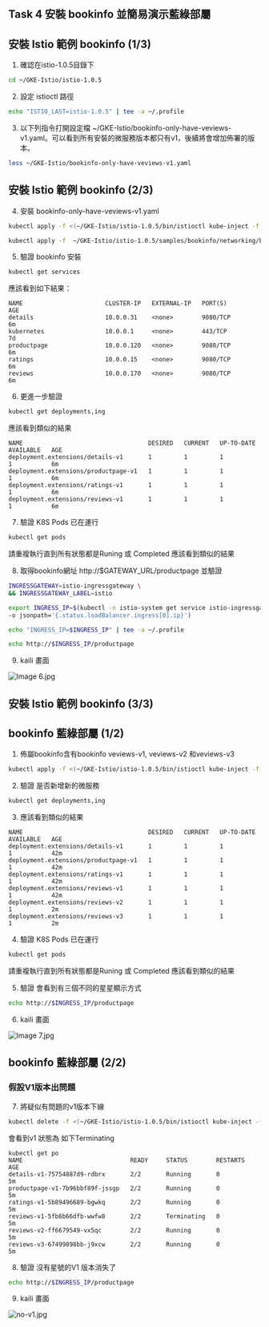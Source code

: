 ## Task 4 安裝 bookinfo 並簡易演示藍綠部屬
## 安裝 Istio 範例 bookinfo (1/3)
1. 確認在istio-1.0.5目錄下
```bash
cd ~/GKE-Istio/istio-1.0.5
```
2. 設定 istioctl 路徑
```bash
echo "ISTIO_LAST=istio-1.0.5" | tee -a ~/.profile
```
3. 以下列指令打開設定檔 ~/GKE-Istio/bookinfo-only-have-veviews-v1.yaml。可以看到所有安裝的微服務版本都只有v1，後續將會增加佈署的版本。

```bash
less ~/GKE-Istio/bookinfo-only-have-veviews-v1.yaml
```


## 安裝 Istio 範例 bookinfo (2/3)

4. 安裝 bookinfo-only-have-veviews-v1.yaml
```bash
kubectl apply -f <(~/GKE-Istio/istio-1.0.5/bin/istioctl kube-inject -f ~/GKE-Istio/bookinfo-only-have-veviews-v1.yaml)
```
```bash
kubectl apply -f  ~/GKE-Istio/istio-1.0.5/samples/bookinfo/networking/bookinfo-gateway.yaml
```
5. 驗證 bookinfo 安裝
```bash
kubectl get services
```
   應該看到如下結果：
```
NAME                       CLUSTER-IP   EXTERNAL-IP   PORT(S)              AGE
details                    10.0.0.31    <none>        9080/TCP             6m
kubernetes                 10.0.0.1     <none>        443/TCP              7d
productpage                10.0.0.120   <none>        9080/TCP             6m
ratings                    10.0.0.15    <none>        9080/TCP             6m
reviews                    10.0.0.170   <none>        9080/TCP             6m
```
6. 更進一步驗證
```bash
kubectl get deployments,ing
```
   應該看到類似的結果
```
NAME                                   DESIRED   CURRENT   UP-TO-DATE   AVAILABLE   AGE
deployment.extensions/details-v1       1         1         1            1           6m
deployment.extensions/productpage-v1   1         1         1            1           6m
deployment.extensions/ratings-v1       1         1         1            1           6m
deployment.extensions/reviews-v1       1         1         1            1           6m
```
7. 驗證 K8S Pods 已在運行
```bash
kubectl get pods
```
   請重複執行直到所有狀態都是Runing 或 Completed 
   應該看到類似的結果
   
8. 取得bookinfo網址 http://$GATEWAY_URL/productpage 並驗證
```bash
INGRESSGATEWAY=istio-ingressgateway \
&& INGRESSGATEWAY_LABEL=istio
```
```bash
export INGRESS_IP=$(kubectl -n istio-system get service istio-ingressgateway  \
-o jsonpath='{.status.loadBalancer.ingress[0].ip}')
```
```bash
echo "INGRESS_IP=$INGRESS_IP" | tee -a ~/.profile
```
```bash
echo http://$INGRESS_IP/productpage
```

9. kaili 畫面

![Image 6.jpg](imgs/Image%206.jpg)
## 安裝 Istio 範例 bookinfo (3/3)


##  bookinfo 藍綠部屬 (1/2)
1. 佈屬bookinfo含有bookinfo veviews-v1, veviews-v2 和veviews-v3
```bash
kubectl apply -f <(~/GKE-Istio/istio-1.0.5/bin/istioctl kube-inject -f  ~/GKE-Istio/$ISTIO_LAST/samples/bookinfo/platform/kube/bookinfo.yaml)
```
2. 驗證 是否新增新的微服務
```bash
kubectl get deployments,ing
```
3. 應該看到類似的結果
```
NAME                                   DESIRED   CURRENT   UP-TO-DATE   AVAILABLE   AGE
deployment.extensions/details-v1       1         1         1            1           42m
deployment.extensions/productpage-v1   1         1         1            1           42m
deployment.extensions/ratings-v1       1         1         1            1           42m
deployment.extensions/reviews-v1       1         1         1            1           42m
deployment.extensions/reviews-v2       1         1         1            1           2m
deployment.extensions/reviews-v3       1         1         1            1           2m
```
4. 驗證 K8S Pods 已在運行
```bash
kubectl get pods
```
   請重複執行直到所有狀態都是Runing 或 Completed 
   應該看到類似的結果
   
5. 驗證 會看到有三個不同的星星顯示方式
```bash
echo http://$INGRESS_IP/productpage
```
6. kaili 畫面

![Image 7.jpg](imgs/Image%207.jpg)

##  bookinfo 藍綠部屬 (2/2)
### 假設V1版本出問題
7. 將疑似有問題的v1版本下線
```bash
kubectl delete -f <(~/GKE-Istio/istio-1.0.5/bin/istioctl kube-inject -f  ~/GKE-Istio/reviews-v1.yaml)
```
會看到v1 狀態為 如下Terminating
```
kubectl get po
NAME                              READY     STATUS        RESTARTS   AGE
details-v1-75754887d9-rdbrx       2/2       Running       0          5m
productpage-v1-7b96bbf89f-jssgp   2/2       Running       0          5m
ratings-v1-5b89496689-bgwkq       2/2       Running       0          5m
reviews-v1-5fb6b66dfb-wwfw8       2/2       Terminating   0          5m
reviews-v2-ff6679549-vx5qc        2/2       Running       0          5m
reviews-v3-67499898bb-j9xcw       2/2       Running       0          5m
```
8. 驗證 沒有星號的V1 版本消失了
```bash
echo http://$INGRESS_IP/productpage
```
9. kaili 畫面

![no-v1.jpg](imgs/no-v1.jpg)
